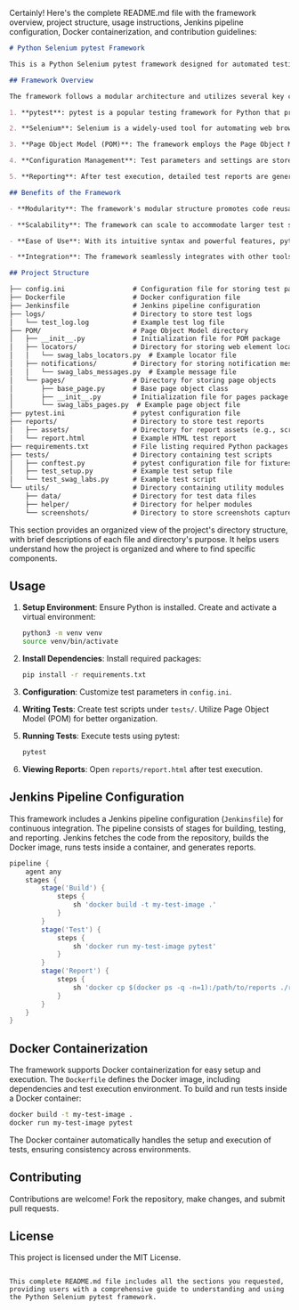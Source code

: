 Certainly! Here's the complete README.md file with the framework overview, project structure, usage instructions, Jenkins pipeline configuration, Docker containerization, and contribution guidelines:

```markdown
# Python Selenium pytest Framework

This is a Python Selenium pytest framework designed for automated testing of web applications. Frameworks provide a structured approach to software development, and in the context of testing, they offer a systematic way to organize, execute, and maintain tests.

## Framework Overview

The framework follows a modular architecture and utilizes several key components:

1. **pytest**: pytest is a popular testing framework for Python that provides a simple yet powerful way to write and execute tests. It offers features such as fixture management, parameterized testing, and test discovery.

2. **Selenium**: Selenium is a widely-used tool for automating web browsers. It allows testers to simulate user interactions with web applications, such as clicking buttons, filling out forms, and verifying page content.

3. **Page Object Model (POM)**: The framework employs the Page Object Model (POM) design pattern to enhance test maintainability and readability. POM separates the page elements and their interactions into individual classes, making it easier to manage changes in the UI.

4. **Configuration Management**: Test parameters and settings are stored in a separate configuration file (`config.ini`). This allows users to customize test behavior without modifying the test code.

5. **Reporting**: After test execution, detailed test reports are generated in HTML format (`reports/report.html`). These reports provide insights into test results, including passed tests, failed tests, and any errors encountered during execution.

## Benefits of the Framework

- **Modularity**: The framework's modular structure promotes code reusability and maintainability. Test scripts, page objects, and utility functions are organized into separate modules, making it easier to manage and update individual components.

- **Scalability**: The framework can scale to accommodate larger test suites and complex web applications. pytest's flexible test discovery mechanism allows tests to be organized and executed efficiently, even as the test suite grows.

- **Ease of Use**: With its intuitive syntax and powerful features, pytest simplifies the process of writing and executing tests. Test scripts are written in plain Python, making them easy to understand and maintain.

- **Integration**: The framework seamlessly integrates with other tools and technologies commonly used in the software development lifecycle. This includes continuous integration servers like Jenkins, version control systems like Git, and containerization platforms like Docker.

## Project Structure

├── config.ini                 # Configuration file for storing test parameters
├── Dockerfile                 # Docker configuration file
├── Jenkinsfile                # Jenkins pipeline configuration
├── logs/                      # Directory to store test logs
│   └── test_log.log           # Example test log file
├── POM/                       # Page Object Model directory
│   ├── __init__.py            # Initialization file for POM package
│   ├── locators/              # Directory for storing web element locators
│   │   └── swag_labs_locators.py  # Example locator file
│   ├── notifications/         # Directory for storing notification messages
│   │   └── swag_labs_messages.py  # Example message file
│   └── pages/                 # Directory for storing page objects
│       ├── base_page.py       # Base page object class
│       ├── __init__.py        # Initialization file for pages package
│       └── swag_labs_pages.py  # Example page object file
├── pytest.ini                 # pytest configuration file
├── reports/                   # Directory to store test reports
│   ├── assets/                # Directory for report assets (e.g., screenshots)
│   └── report.html            # Example HTML test report
├── requirements.txt           # File listing required Python packages
├── tests/                     # Directory containing test scripts
│   ├── conftest.py            # pytest configuration file for fixtures
│   ├── test_setup.py          # Example test setup file
│   └── test_swag_labs.py      # Example test script
└── utils/                     # Directory containing utility modules
    ├── data/                  # Directory for test data files
    ├── helper/                # Directory for helper modules
    └── screenshots/           # Directory to store screenshots captured during tests
```

This section provides an organized view of the project's directory structure, with brief descriptions of each file and directory's purpose. It helps users understand how the project is organized and where to find specific components.

## Usage

1. **Setup Environment**: Ensure Python is installed. Create and activate a virtual environment:

   ```bash
   python3 -m venv venv
   source venv/bin/activate
   ```

2. **Install Dependencies**: Install required packages:

   ```bash
   pip install -r requirements.txt
   ```

3. **Configuration**: Customize test parameters in `config.ini`.

4. **Writing Tests**: Create test scripts under `tests/`. Utilize Page Object Model (POM) for better organization.

5. **Running Tests**: Execute tests using pytest:

   ```bash
   pytest
   ```

6. **Viewing Reports**: Open `reports/report.html` after test execution.

## Jenkins Pipeline Configuration

This framework includes a Jenkins pipeline configuration (`Jenkinsfile`) for continuous integration. The pipeline consists of stages for building, testing, and reporting. Jenkins fetches the code from the repository, builds the Docker image, runs tests inside a container, and generates reports.

```groovy
pipeline {
    agent any
    stages {
        stage('Build') {
            steps {
                sh 'docker build -t my-test-image .'
            }
        }
        stage('Test') {
            steps {
                sh 'docker run my-test-image pytest'
            }
        }
        stage('Report') {
            steps {
                sh 'docker cp $(docker ps -q -n=1):/path/to/reports ./reports'
            }
        }
    }
}
```

## Docker Containerization

The framework supports Docker containerization for easy setup and execution. The `Dockerfile` defines the Docker image, including dependencies and test execution environment. To build and run tests inside a Docker container:

```bash
docker build -t my-test-image .
docker run my-test-image pytest
```

The Docker container automatically handles the setup and execution of tests, ensuring consistency across environments.

## Contributing

Contributions are welcome! Fork the repository, make changes, and submit pull requests.

## License

This project is licensed under the MIT License.
```

This complete README.md file includes all the sections you requested, providing users with a comprehensive guide to understanding and using the Python Selenium pytest framework.